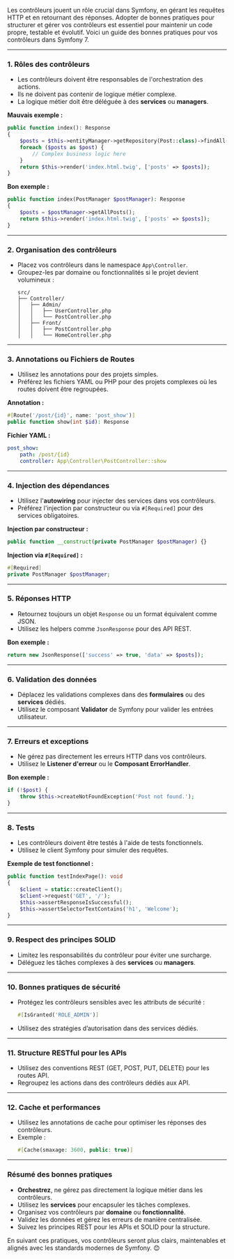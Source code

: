 Les contrôleurs jouent un rôle crucial dans Symfony, en gérant les requêtes HTTP et en retournant des réponses. Adopter de bonnes pratiques pour structurer et gérer vos contrôleurs est essentiel pour maintenir un code propre, testable et évolutif. Voici un guide des bonnes pratiques pour vos contrôleurs dans Symfony 7.

---

### 1. **Rôles des contrôleurs**
   - Les contrôleurs doivent être responsables de l'orchestration des actions.
   - Ils ne doivent pas contenir de logique métier complexe.
   - La logique métier doit être déléguée à des **services** ou **managers**.

**Mauvais exemple :**
```php
public function index(): Response
{
    $posts = $this->entityManager->getRepository(Post::class)->findAll();
    foreach ($posts as $post) {
        // Complex business logic here
    }
    return $this->render('index.html.twig', ['posts' => $posts]);
}
```

**Bon exemple :**
```php
public function index(PostManager $postManager): Response
{
    $posts = $postManager->getAllPosts();
    return $this->render('index.html.twig', ['posts' => $posts]);
}
```

---

### 2. **Organisation des contrôleurs**
   - Placez vos contrôleurs dans le namespace `App\Controller`.
   - Groupez-les par domaine ou fonctionnalités si le projet devient volumineux :
     ```
     src/
     ├── Controller/
     │   ├── Admin/
     │   │   ├── UserController.php
     │   │   └── PostController.php
     │   ├── Front/
     │   │   ├── PostController.php
     │   │   └── HomeController.php
     ```

---

### 3. **Annotations ou Fichiers de Routes**
   - Utilisez les annotations pour des projets simples.
   - Préférez les fichiers YAML ou PHP pour des projets complexes où les routes doivent être regroupées.

**Annotation :**
```php
#[Route('/post/{id}', name: 'post_show')]
public function show(int $id): Response
```

**Fichier YAML :**
```yaml
post_show:
    path: /post/{id}
    controller: App\Controller\PostController::show
```

---

### 4. **Injection des dépendances**
   - Utilisez l'**autowiring** pour injecter des services dans vos contrôleurs.
   - Préférez l'injection par constructeur ou via `#[Required]` pour des services obligatoires.

**Injection par constructeur :**
```php
public function __construct(private PostManager $postManager) {}
```

**Injection via `#[Required]` :**
```php
#[Required]
private PostManager $postManager;
```

---

### 5. **Réponses HTTP**
   - Retournez toujours un objet `Response` ou un format équivalent comme JSON.
   - Utilisez les helpers comme `JsonResponse` pour des API REST.

**Bon exemple :**
```php
return new JsonResponse(['success' => true, 'data' => $posts]);
```

---

### 6. **Validation des données**
   - Déplacez les validations complexes dans des **formulaires** ou des **services** dédiés.
   - Utilisez le composant **Validator** de Symfony pour valider les entrées utilisateur.

---

### 7. **Erreurs et exceptions**
   - Ne gérez pas directement les erreurs HTTP dans vos contrôleurs.
   - Utilisez le **Listener d'erreur** ou le **Composant ErrorHandler**.

**Bon exemple :**
```php
if (!$post) {
    throw $this->createNotFoundException('Post not found.');
}
```

---

### 8. **Tests**
   - Les contrôleurs doivent être testés à l'aide de tests fonctionnels.
   - Utilisez le client Symfony pour simuler des requêtes.

**Exemple de test fonctionnel :**
```php
public function testIndexPage(): void
{
    $client = static::createClient();
    $client->request('GET', '/');
    $this->assertResponseIsSuccessful();
    $this->assertSelectorTextContains('h1', 'Welcome');
}
```

---

### 9. **Respect des principes SOLID**
   - Limitez les responsabilités du contrôleur pour éviter une surcharge.
   - Déléguez les tâches complexes à des **services** ou **managers**.

---

### 10. **Bonnes pratiques de sécurité**
   - Protégez les contrôleurs sensibles avec les attributs de sécurité :
     ```php
     #[IsGranted('ROLE_ADMIN')]
     ```
   - Utilisez des stratégies d’autorisation dans des services dédiés.

---

### 11. **Structure RESTful pour les APIs**
   - Utilisez des conventions REST (GET, POST, PUT, DELETE) pour les routes API.
   - Regroupez les actions dans des contrôleurs dédiés aux API.

---

### 12. **Cache et performances**
   - Utilisez les annotations de cache pour optimiser les réponses des contrôleurs.
   - Exemple :
     ```php
     #[Cache(smaxage: 3600, public: true)]
     ```

---

### Résumé des bonnes pratiques
- **Orchestrez**, ne gérez pas directement la logique métier dans les contrôleurs.
- Utilisez les **services** pour encapsuler les tâches complexes.
- Organisez vos contrôleurs par **domaine** ou **fonctionnalité**.
- Validez les données et gérez les erreurs de manière centralisée.
- Suivez les principes REST pour les APIs et SOLID pour la structure.

En suivant ces pratiques, vos contrôleurs seront plus clairs, maintenables et alignés avec les standards modernes de Symfony. 😊